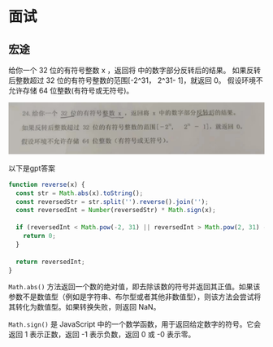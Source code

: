 # 面试



## 宏途

给你一个 32 位的有符号整数 x ，返回将  中的数字部分反转后的结果。
如果反转后整数超过 32 位的有符号整数的范围[-2^31， 2^31- 1]，就返回 0。
假设环境不允许存储 64 位整数(有符号或无符号)。

![image-20230414175748386](https://raw.githubusercontent.com/xxxsjan/pic-bed/main/202304141757697.png)

以下是gpt答案



```javascript
function reverse(x) {
  const str = Math.abs(x).toString();
  const reversedStr = str.split('').reverse().join('');
  const reversedInt = Number(reversedStr) * Math.sign(x);
  
  if (reversedInt < Math.pow(-2, 31) || reversedInt > Math.pow(2, 31) - 1) {
    return 0;
  }
  
  return reversedInt;
}
```

`Math.abs()` 方法返回一个数的绝对值，即去除该数的符号并返回其正值。如果该参数不是数值型（例如是字符串、布尔型或者其他非数值型），则该方法会尝试将其转化为数值型。如果转换失败，则返回 NaN。

`Math.sign()` 是 JavaScript 中的一个数学函数，用于返回给定数字的符号。它会返回 1 表示正数，返回 -1 表示负数，返回 0 或 -0 表示零。